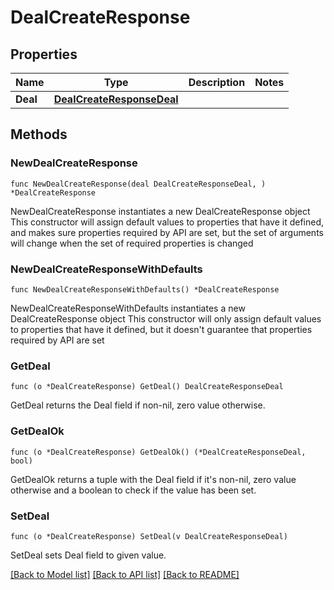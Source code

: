 # DealCreateResponse

## Properties

Name | Type | Description | Notes
------------ | ------------- | ------------- | -------------
**Deal** | [**DealCreateResponseDeal**](dealCreateResponse_deal.md) |  | 

## Methods

### NewDealCreateResponse

`func NewDealCreateResponse(deal DealCreateResponseDeal, ) *DealCreateResponse`

NewDealCreateResponse instantiates a new DealCreateResponse object
This constructor will assign default values to properties that have it defined,
and makes sure properties required by API are set, but the set of arguments
will change when the set of required properties is changed

### NewDealCreateResponseWithDefaults

`func NewDealCreateResponseWithDefaults() *DealCreateResponse`

NewDealCreateResponseWithDefaults instantiates a new DealCreateResponse object
This constructor will only assign default values to properties that have it defined,
but it doesn't guarantee that properties required by API are set

### GetDeal

`func (o *DealCreateResponse) GetDeal() DealCreateResponseDeal`

GetDeal returns the Deal field if non-nil, zero value otherwise.

### GetDealOk

`func (o *DealCreateResponse) GetDealOk() (*DealCreateResponseDeal, bool)`

GetDealOk returns a tuple with the Deal field if it's non-nil, zero value otherwise
and a boolean to check if the value has been set.

### SetDeal

`func (o *DealCreateResponse) SetDeal(v DealCreateResponseDeal)`

SetDeal sets Deal field to given value.



[[Back to Model list]](../README.md#documentation-for-models) [[Back to API list]](../README.md#documentation-for-api-endpoints) [[Back to README]](../README.md)


